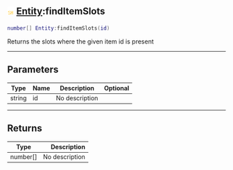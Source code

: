 ## ![shared](../../.gitbook/assets/shared.png) [Entity](https://iaswiki.rawr.dev/readme/entity):findItemSlots

```lua
number[] Entity:findItemSlots(id)
```

Returns the slots where the given item id is present

------
## Parameters

| Type   | Name | Description | Optional |
| ------ | ---- | ----------- | -------: |
| string | id | No description |  |


------
## Returns

| Type   | Description |
| ------ | ----------: |
| number[] | No description |

